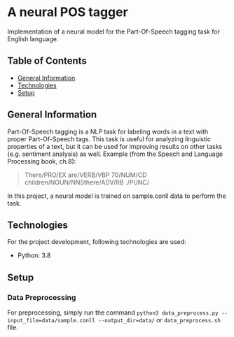 # A neural POS tagger
Implementation of a neural model for the Part-Of-Speech tagging task for English language.

## Table of Contents
* [General Information](#General-info)
* [Technologies](#Technologies)
* [Setup](#Setup)

## General Information
Part-Of-Speech tagging is a NLP task for labeling words in a text with proper Part-Of-Speech tags. This task is useful for analyzing linguistic properties of a text, but it can be used for improving results on other tasks (e.g. sentiment analysis) as well. Example (from the Speech and Language Processing book, ch.8):
> There/PRO/EX are/VERB/VBP 70/NUM/CD children/NOUN/NNSthere/ADV/RB ./PUNC/

In this project, a neural model is trained on sample.conll data to perform the task.

## Technologies
For the project development, following technologies are used:
- Python: 3.8

## Setup


### Data Preprocessing
For preprocessing, simply run the command `python3 data_preprocess.py --input_file=data/sample.conll --output_dir=data/` or `data_preprocess.sh` file. 
